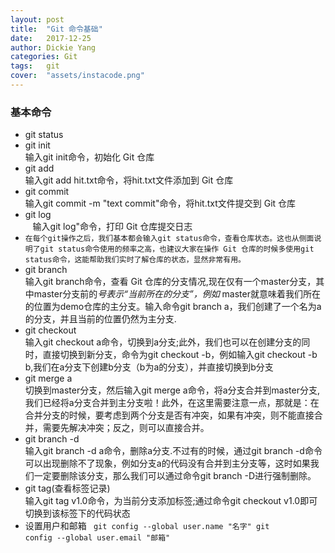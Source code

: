 ```yaml
---
layout: post
title:  "Git 命令基础"
date:   2017-12-25
author: Dickie Yang
categories: Git
tags:	git 
cover:  "assets/instacode.png"
---
```


### 基本命令
- git status
- git init<br>
    输入git init命令，初始化 Git 仓库
- git add<br>
    输入git add hit.txt命令，将hit.txt文件添加到 Git 仓库
- git commit<br>
    输入git commit -m "text commit"命令，将hit.txt文件提交到 Git 仓库
- git log<br>
    输入git log"命令，打印 Git 仓库提交日志
- `在每个git操作之后，我们基本都会输入git status命令，查看仓库状态。这也从侧面说明了git status命令使用的频率之高，也建议大家在操作 Git 仓库的时候多使用git status命令，这能帮助我们实时了解仓库的状态，显然非常有用。`
- git branch<br>
    输入git branch命令，查看 Git 仓库的分支情况,现在仅有一个master分支，其中master分支前的*号表示“当前所在的分支”，例如* master就意味着我们所在的位置为demo仓库的主分支。输入命令git branch a，我们创建了一个名为a的分支，并且当前的位置仍然为主分支.
- git checkout<br>
    输入git checkout a命令，切换到a分支;此外，我们也可以在创建分支的同时，直接切换到新分支，命令为git checkout -b，例如输入git checkout -b b,我们在a分支下创建b分支（b为a的分支），并直接切换到b分支
- git merge a<br>
    切换到master分支，然后输入git merge a命令，将a分支合并到master分支,我们已经将a分支合并到主分支啦！此外，在这里需要注意一点，那就是：在合并分支的时候，要考虑到两个分支是否有冲突，如果有冲突，则不能直接合并，需要先解决冲突；反之，则可以直接合并。
- git branch -d <br>
    输入git branch -d a命令，删除a分支.不过有的时候，通过git branch -d命令可以出现删除不了现象，例如分支a的代码没有合并到主分支等，这时如果我们一定要删除该分支，那么我们可以通过命令git branch -D进行强制删除。
- git tag(查看标签记录)<br>
    输入git tag v1.0命令，为当前分支添加标签;通过命令git checkout v1.0即可切换到该标签下的代码状态
- 设置用户和邮箱
  <code>
  git config --global user.name "名字"
  git config --global user.email "邮箱"
  </code>
    

